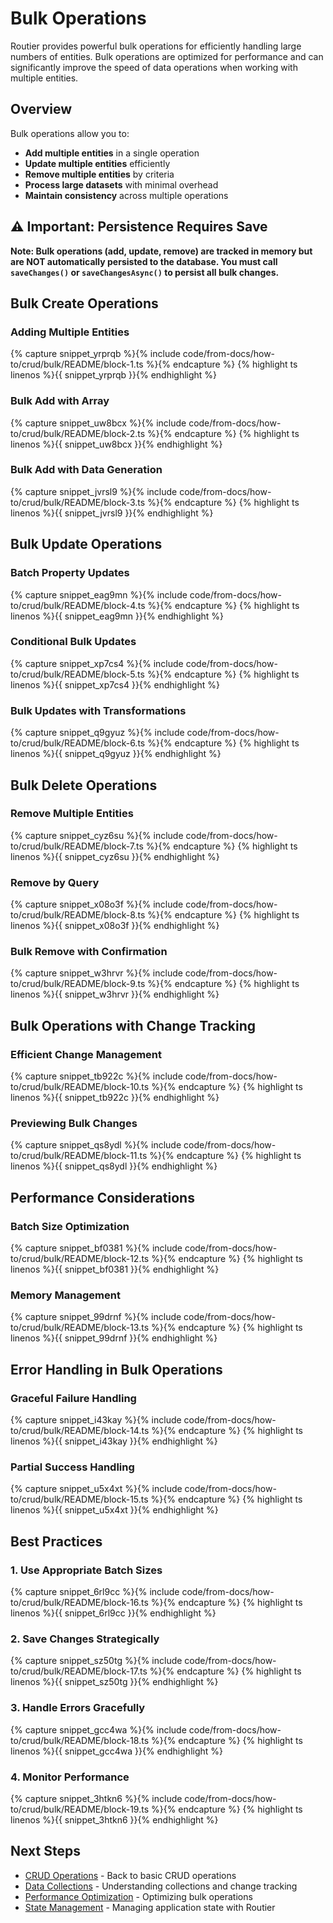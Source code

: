 # Bulk Operations

Routier provides powerful bulk operations for efficiently handling large numbers of entities. Bulk operations are optimized for performance and can significantly improve the speed of data operations when working with multiple entities.

## Overview

Bulk operations allow you to:

- **Add multiple entities** in a single operation
- **Update multiple entities** efficiently
- **Remove multiple entities** by criteria
- **Process large datasets** with minimal overhead
- **Maintain consistency** across multiple operations

## ⚠️ Important: Persistence Requires Save

**Note: Bulk operations (add, update, remove) are tracked in memory but are NOT automatically persisted to the database. You must call `saveChanges()` or `saveChangesAsync()` to persist all bulk changes.**

## Bulk Create Operations

### Adding Multiple Entities


{% capture snippet_yrprqb %}{% include code/from-docs/how-to/crud/bulk/README/block-1.ts %}{% endcapture %}
{% highlight ts linenos %}{{ snippet_yrprqb }}{% endhighlight %}


### Bulk Add with Array


{% capture snippet_uw8bcx %}{% include code/from-docs/how-to/crud/bulk/README/block-2.ts %}{% endcapture %}
{% highlight ts linenos %}{{ snippet_uw8bcx }}{% endhighlight %}


### Bulk Add with Data Generation


{% capture snippet_jvrsl9 %}{% include code/from-docs/how-to/crud/bulk/README/block-3.ts %}{% endcapture %}
{% highlight ts linenos %}{{ snippet_jvrsl9 }}{% endhighlight %}


## Bulk Update Operations

### Batch Property Updates


{% capture snippet_eag9mn %}{% include code/from-docs/how-to/crud/bulk/README/block-4.ts %}{% endcapture %}
{% highlight ts linenos %}{{ snippet_eag9mn }}{% endhighlight %}


### Conditional Bulk Updates


{% capture snippet_xp7cs4 %}{% include code/from-docs/how-to/crud/bulk/README/block-5.ts %}{% endcapture %}
{% highlight ts linenos %}{{ snippet_xp7cs4 }}{% endhighlight %}


### Bulk Updates with Transformations


{% capture snippet_q9gyuz %}{% include code/from-docs/how-to/crud/bulk/README/block-6.ts %}{% endcapture %}
{% highlight ts linenos %}{{ snippet_q9gyuz }}{% endhighlight %}


## Bulk Delete Operations

### Remove Multiple Entities


{% capture snippet_cyz6su %}{% include code/from-docs/how-to/crud/bulk/README/block-7.ts %}{% endcapture %}
{% highlight ts linenos %}{{ snippet_cyz6su }}{% endhighlight %}


### Remove by Query


{% capture snippet_x08o3f %}{% include code/from-docs/how-to/crud/bulk/README/block-8.ts %}{% endcapture %}
{% highlight ts linenos %}{{ snippet_x08o3f }}{% endhighlight %}


### Bulk Remove with Confirmation


{% capture snippet_w3hrvr %}{% include code/from-docs/how-to/crud/bulk/README/block-9.ts %}{% endcapture %}
{% highlight ts linenos %}{{ snippet_w3hrvr }}{% endhighlight %}


## Bulk Operations with Change Tracking

### Efficient Change Management


{% capture snippet_tb922c %}{% include code/from-docs/how-to/crud/bulk/README/block-10.ts %}{% endcapture %}
{% highlight ts linenos %}{{ snippet_tb922c }}{% endhighlight %}


### Previewing Bulk Changes


{% capture snippet_qs8ydl %}{% include code/from-docs/how-to/crud/bulk/README/block-11.ts %}{% endcapture %}
{% highlight ts linenos %}{{ snippet_qs8ydl }}{% endhighlight %}


## Performance Considerations

### Batch Size Optimization


{% capture snippet_bf0381 %}{% include code/from-docs/how-to/crud/bulk/README/block-12.ts %}{% endcapture %}
{% highlight ts linenos %}{{ snippet_bf0381 }}{% endhighlight %}


### Memory Management


{% capture snippet_99drnf %}{% include code/from-docs/how-to/crud/bulk/README/block-13.ts %}{% endcapture %}
{% highlight ts linenos %}{{ snippet_99drnf }}{% endhighlight %}


## Error Handling in Bulk Operations

### Graceful Failure Handling


{% capture snippet_i43kay %}{% include code/from-docs/how-to/crud/bulk/README/block-14.ts %}{% endcapture %}
{% highlight ts linenos %}{{ snippet_i43kay }}{% endhighlight %}


### Partial Success Handling


{% capture snippet_u5x4xt %}{% include code/from-docs/how-to/crud/bulk/README/block-15.ts %}{% endcapture %}
{% highlight ts linenos %}{{ snippet_u5x4xt }}{% endhighlight %}


## Best Practices

### 1. **Use Appropriate Batch Sizes**


{% capture snippet_6rl9cc %}{% include code/from-docs/how-to/crud/bulk/README/block-16.ts %}{% endcapture %}
{% highlight ts linenos %}{{ snippet_6rl9cc }}{% endhighlight %}


### 2. **Save Changes Strategically**


{% capture snippet_sz50tg %}{% include code/from-docs/how-to/crud/bulk/README/block-17.ts %}{% endcapture %}
{% highlight ts linenos %}{{ snippet_sz50tg }}{% endhighlight %}


### 3. **Handle Errors Gracefully**


{% capture snippet_gcc4wa %}{% include code/from-docs/how-to/crud/bulk/README/block-18.ts %}{% endcapture %}
{% highlight ts linenos %}{{ snippet_gcc4wa }}{% endhighlight %}


### 4. **Monitor Performance**


{% capture snippet_3htkn6 %}{% include code/from-docs/how-to/crud/bulk/README/block-19.ts %}{% endcapture %}
{% highlight ts linenos %}{{ snippet_3htkn6 }}{% endhighlight %}


## Next Steps

- [CRUD Operations](../README.md) - Back to basic CRUD operations
- [Data Collections](../../data-collections/) - Understanding collections and change tracking
- [Performance Optimization](../../../advanced-features/performance-profiling/) - Optimizing bulk operations
- [State Management](../state-management/) - Managing application state with Routier
